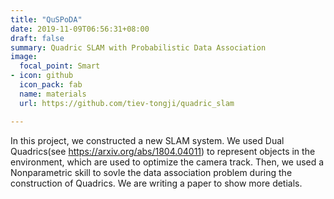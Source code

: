 ```yaml
---
title: "QuSPoDA"
date: 2019-11-09T06:56:31+08:00
draft: false
summary: Quadric SLAM with Probabilistic Data Association
image:
  focal_point: Smart
- icon: github
  icon_pack: fab
  name: materials
  url: https://github.com/tiev-tongji/quadric_slam 

---
```

In this project, we constructed a new SLAM system. We used Dual Quadrics(see https://arxiv.org/abs/1804.04011) to represent objects in the environment, which are used to optimize the camera track. Then, we used a Nonparametric skill to sovle the data association problem during the construction of Quadrics. We are writing a paper to show more detials.

